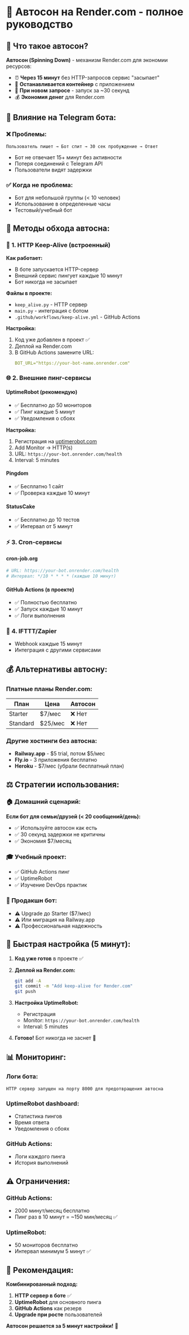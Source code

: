 # 🛌 Автосон на Render.com - полное руководство

## 📖 Что такое автосон?

**Автосон (Spinning Down)** - механизм Render.com для экономии ресурсов:
- ⏰ **Через 15 минут** без HTTP-запросов сервис "засыпает"
- 🛑 **Останавливается контейнер** с приложением  
- 🚀 **При новом запросе** - запуск за ~30 секунд
- 💰 **Экономия денег** для Render.com

## 🤖 Влияние на Telegram бота:

### ❌ **Проблемы:**
```
Пользователь пишет → Бот спит → 30 сек пробуждение → Ответ
```
- Бот не отвечает 15+ минут без активности
- Потеря соединений с Telegram API
- Пользователи видят задержки

### ✅ **Когда не проблема:**
- Бот для небольшой группы (< 10 человек)
- Использование в определенные часы
- Тестовый/учебный бот

## 🔧 Методы обхода автосна:

### 🎯 **1. HTTP Keep-Alive (встроенный)**

**Как работает:**
- В боте запускается HTTP-сервер
- Внешний сервис пингует каждые 10 минут
- Бот никогда не засыпает

**Файлы в проекте:**
- `keep_alive.py` - HTTP сервер
- `main.py` - интеграция с ботом  
- `.github/workflows/keep-alive.yml` - GitHub Actions

**Настройка:**
1. Код уже добавлен в проект ✅
2. Деплой на Render.com
3. В GitHub Actions замените URL:
   ```yaml
   BOT_URL="https://your-bot-name.onrender.com"
   ```

### 🌐 **2. Внешние пинг-сервисы**

#### **UptimeRobot (рекомендую)**
- ✅ Бесплатно до 50 мониторов
- ✅ Пинг каждые 5 минут
- ✅ Уведомления о сбоях

**Настройка:**
1. Регистрация на [uptimerobot.com](https://uptimerobot.com)
2. Add Monitor → HTTP(s)
3. URL: `https://your-bot.onrender.com/health`
4. Interval: 5 minutes

#### **Pingdom**
- ✅ Бесплатно 1 сайт
- ✅ Проверка каждые 10 минут

#### **StatusCake**  
- ✅ Бесплатно до 10 тестов
- ✅ Интервал от 5 минут

### ⚡ **3. Cron-сервисы**

#### **cron-job.org**
```bash
# URL: https://your-bot.onrender.com/health
# Интервал: */10 * * * * (каждые 10 минут)
```

#### **GitHub Actions** (в проекте)
- ✅ Полностью бесплатно
- ✅ Запуск каждые 10 минут
- ✅ Логи выполнения

### 📱 **4. IFTTT/Zapier**
- Webhook каждые 15 минут
- Интеграция с другими сервисами

## 💰 **Альтернативы автосну:**

### **Платные планы Render.com:**
| План | Цена | Автосон |
|------|------|---------|
| Starter | $7/мес | ❌ Нет |
| Standard | $25/мес | ❌ Нет |

### **Другие хостинги без автосна:**
- **Railway.app** - $5 trial, потом $5/мес
- **Fly.io** - 3 приложения бесплатно
- **Heroku** - $7/мес (убрали бесплатный план)

## ⚖️ **Стратегии использования:**

### 🏠 **Домашний сценарий:**
**Если бот для семьи/друзей (< 20 сообщений/день):**
- ✅ Используйте автосон как есть
- ✅ 30 секунд задержки не критичны
- ✅ Экономия $7/месяц

### 🎓 **Учебный проект:**
- ✅ GitHub Actions пинг
- ✅ UptimeRobot
- ✅ Изучение DevOps практик

### 🚀 **Продакшн бот:**
- ⚠️ Upgrade до Starter ($7/мес)
- ⚠️ Или миграция на Railway.app
- ⚠️ Профессиональная надежность

## 🔧 **Быстрая настройка (5 минут):**

1. **Код уже готов** в проекте ✅
2. **Деплой на Render.com:**
   ```bash
   git add -A
   git commit -m "Add keep-alive for Render.com"
   git push
   ```
3. **Настройка UptimeRobot:**
   - Регистрация
   - Monitor: `https://your-bot.onrender.com/health`
   - Interval: 5 minutes

4. **Готово!** Бот никогда не заснет 🎉

## 📊 **Мониторинг:**

### **Логи бота:**
```
HTTP сервер запущен на порту 8000 для предотвращения автосна
```

### **UptimeRobot dashboard:**
- Статистика пингов
- Время ответа
- Уведомления о сбоях

### **GitHub Actions:**
- Логи каждого пинга
- История выполнений

## ⚠️ **Ограничения:**

### **GitHub Actions:**
- 2000 минут/месяц бесплатно
- Пинг раз в 10 минут = ~150 мин/месяц ✅

### **UptimeRobot:**
- 50 мониторов бесплатно
- Интервал минимум 5 минут ✅

## 🎯 **Рекомендация:**

**Комбинированный подход:**
1. **HTTP сервер в боте** ✅
2. **UptimeRobot** для основного пинга
3. **GitHub Actions** как резерв
4. **Upgrade при росте** пользователей

**Автосон решается за 5 минут настройки!** 🚀 